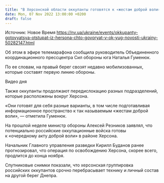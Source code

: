 ```yaml
---
title: "В Херсонской области оккупанты готовятся к «жестам доброй воли» — ОК Юг"
date: Mon, 07 Nov 2022 13:00:00 +0200
draft: false
---
```

Источник: Новое Время https://nv.ua/ukraine/events/okkupanty-gotovyatsya-otstupat-iz-hersona-chto-govoryat-v-ok-yug-novosti-ukrainy-50282147.html


Об этом в эфире телемарафона сообщила руководитель Объединенного координационного прессцентра Сил обороны юга Наталья Гуменюк.

По ее словам, на правый берег свозят недавно мобилизованных, которые составят первую линию обороны.

 Видео дня   

Также оккупанты продолжают передислокацию разных подразделений, которые расположены вокруг Херсона.

«Они готовят для себя разные варианты, в том числе подготавливая информационное пространство к так называемым «жестам доброй воли», — отметила Гуменюк.

На прошлой неделе министр обороны Алексей Резников заявлял, что потенциально российские оккупационные войска готовы к «очередному акту доброй воли» в районе Херсона.

Начальник Главного управления разведки Кирилл Буданов ранее прогнозировал, что операция по освобождению Херсона, скорее всего, продлится до конца ноября.

Спутниковые снимки показали, что херсонская группировка российских оккупантов срочно перебрасывает технику и личный состав на другой берег Днепра.
